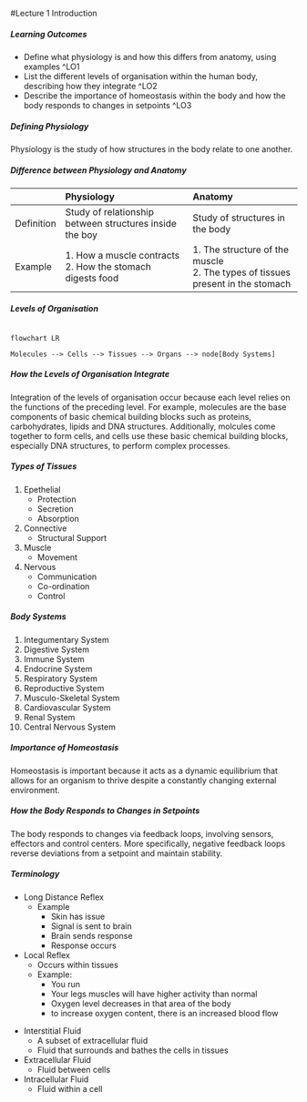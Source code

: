#Lecture 1 Introduction

##### Learning Outcomes
- Define what physiology is and how this differs from anatomy, using examples ^LO1
- List the different levels of organisation within the human body, describing how they integrate ^LO2
- Describe the importance of homeostasis within the body and how the body responds to changes in setpoints ^LO3

##### Defining Physiology
Physiology is the study of how structures in the body relate to one another. 

##### Difference between Physiology and Anatomy
| |Physiology|Anatomy|
|:--|:--|:--|
|Definition|Study of relationship between structures inside the boy|Study of structures in the body|
|Example| 1. How a muscle contracts <br> 2. How the stomach digests food| 1. The structure of the muscle <br> 2. The types of tissues present in the stomach|

##### Levels of Organisation
```mermaid

flowchart LR

Molecules --> Cells --> Tissues --> Organs --> node[Body Systems]

```

##### How the Levels of Organisation Integrate
Integration of the levels of organisation occur because each level relies on the functions of the preceding level. For example, molecules are the base components of basic chemical building blocks such as proteins, carbohydrates, lipids and DNA structures. Additionally, molcules come together to form cells, and cells use these basic chemical building blocks, especially DNA structures, to perform complex processes.

##### Types of Tissues
1. Epethelial
	- Protection
	- Secretion
	- Absorption
2. Connective
	- Structural Support
3. Muscle
	- Movement
4. Nervous
	- Communication
	- Co-ordination
	- Control
##### Body Systems
1. Integumentary System
2. Digestive System
3. Immune System
4. Endocrine System
5. Respiratory System
6. Reproductive System
7. Musculo-Skeletal System
8. Cardiovascular System
9. Renal System
10. Central Nervous System

##### Importance of Homeostasis
Homeostasis is important because it acts as a dynamic equilibrium that allows for an organism to thrive despite a constantly changing external environment.

##### How the Body Responds to Changes in Setpoints
The body responds to changes via feedback loops, involving sensors, effectors and control centers. More specifically, negative feedback loops reverse deviations from a setpoint and maintain stability. 

##### Terminology
* Long Distance Reflex
	* Example
		* Skin has issue
		* Signal is sent to brain
		* Brain sends response
		* Response occurs
* Local Reflex
	* Occurs within tissues
	* Example:
		* You run
		* Your legs muscles will have higher activity than normal
		* Oxygen level decreases in that area of the body
		* to increase oxygen content, there is an increased blood flow
- Interstitial Fluid
	- A subset of extracellular fluid
	- Fluid that surrounds and bathes the cells in tissues
- Extracellular Fluid
	- Fluid between cells
- Intracellular Fluid
	- Fluid within a cell
